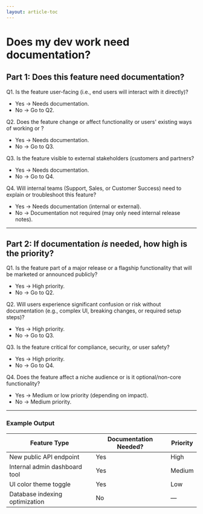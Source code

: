 ```yaml
---
layout: article-toc
---
```

# Does my dev work need documentation?

## Part 1: Does this feature need documentation?

Q1. Is the feature user-facing (i.e., end users will interact with it directly)?  
- Yes → Needs documentation.  
- No → Go to Q2.

Q2. Does the feature change or affect functionality or users' existing ways of working or ?  
- Yes → Needs documentation.  
- No → Go to Q3.

Q3. Is the feature visible to external stakeholders (customers and partners?  
- Yes → Needs documentation.  
- No → Go to Q4.

Q4. Will internal teams (Support, Sales, or Customer Success) need to explain or troubleshoot this feature?  
- Yes → Needs documentation (internal or external).  
- No → Documentation not required (may only need internal release notes).

---

## Part 2: If documentation *is* needed, how high is the priority?

Q1. Is the feature part of a major release or a flagship functionality that will be marketed or announced publicly?  
- Yes → High priority.  
- No → Go to Q2.

Q2. Will users experience significant confusion or risk without documentation (e.g., complex UI, breaking changes, or required setup steps)?  
- Yes → High priority.  
- No → Go to Q3.

Q3. Is the feature critical for compliance, security, or user safety?  
- Yes → High priority.  
- No → Go to Q4.

Q4. Does the feature affect a niche audience or is it optional/non-core functionality?  
- Yes → Medium or low priority (depending on impact).  
- No → Medium priority.

---

### Example Output

| Feature Type | Documentation Needed? | Priority |
|---------------|-----------------------|-----------|
| New public API endpoint | Yes | High |
| Internal admin dashboard tool | Yes | Medium |
| UI color theme toggle | Yes | Low |
| Database indexing optimization | No | — |
